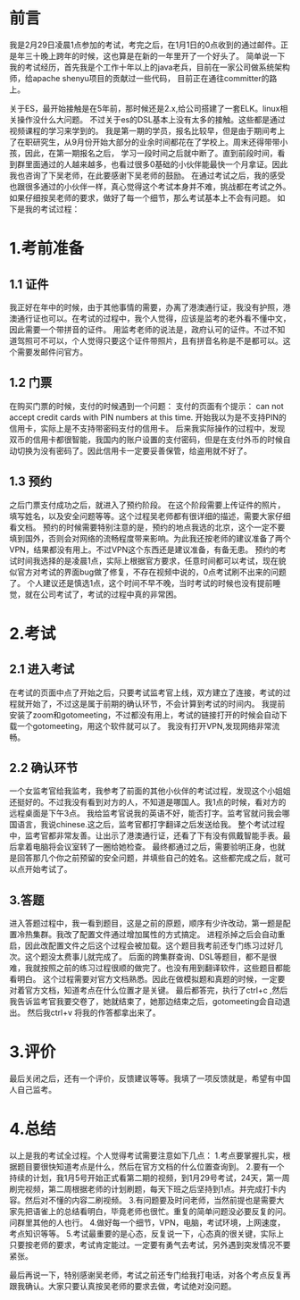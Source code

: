 # 前言

我是2月29日凌晨1点参加的考试，考完之后，在1月1日的0点收到的通过邮件。正是年三十晚上跨年的时候，这也算是在新的一年里开了一个好头了。
简单说一下我的考试经历，首先我是个工作十年以上的java老兵，目前在一家公司做系统架构师，给apache shenyu项目的贡献过一些代码，
目前正在通往committer的路上。

关于ES，最开始接触是在5年前，那时候还是2.x,给公司搭建了一套ELK。linux相关操作没什么大问题。 不过关于es的DSL基本上没有太多的接触。这些都是通过视频课程的学习来学到的。
我是第一期的学员，报名比较早，但是由于期间考上了在职研究生，从9月份开始大部分的业余时间都花在了学校上。周末还得带带小孩，因此，在第一期报名之后， 学习一段时间之后就中断了。直到前段时间，看到群里面通过的人越来越多，也看过很多0基础的小伙伴能最快一个月拿证。因此我也咨询了下吴老师，在此要感谢下吴老师的鼓励。
在通过考试之后，我的感受也跟很多通过的小伙伴一样，真心觉得这个考试本身并不难，挑战都在考试之外。如果仔细按吴老师的要求，做好了每一个细节，那么考试基本上不会有问题。
如下是我的考试过程：

# 1.考前准备
## 1.1 证件
我正好在年中的时候，由于其他事情的需要，办离了港澳通行证，我没有护照，港澳通行证也可以。在考试的过程中，我个人觉得，应该是监考的老外看不懂中文，因此需要一个带拼音的证件。
用监考老师的说法是，政府认可的证件。不过不知道驾照可不可以，个人觉得只要这个证件带照片，且有拼音名称是不是都可以。这个需要发邮件问官方。

## 1.2 门票
在购买门票的时候，支付的时候遇到一个问题：
支付的页面有个提示： can not accept credit cards with PIN numbers at this time.
开始我以为是不支持PIN的信用卡，实际上是不支持带密码支付的信用卡。
后来我实际操作的过程中，发现双币的信用卡都很智能，我国内的账户设置的支付密码，但是在支付外币的时候自动切换为没有密码了。因此信用卡一定要妥善保管，给盗用就不好了。

## 1.3 预约
之后门票支付成功之后，就进入了预约阶段。
在这个阶段需要上传证件的照片，填写姓名，以及安全问题等等。这个过程吴老师都有很详细的描述，需要大家仔细看文档。
预约的时候需要特别注意的是，预约的地点我选的北京，这个一定不要填到国外，否则会对网络的流畅程度带来影响。为此我还按老师的建议准备了两个VPN，结果都没有用上。不过VPN这个东西还是建议准备，有备无患。
预约的考试时间我选择的是凌晨1点，实际上根据官方要求，任意时间都可以考试，现在貌似官方对考试的界面bug做了修复，不存在视频中说的，0点考试刷不出来的问题了。
个人建议还是慎选1点，这个时间不早不晚，当时考试的时候也没有提前睡觉，就在公司考试了，考试的过程中真的非常困。

# 2.考试
## 2.1 进入考试
在考试的页面中点了开始之后，只要考试监考官上线，双方建立了连接，考试的过程就开始了，不过这是属于前期的确认环节，不会计算到考试的时间内。
我提前安装了zoom和gotomeeting，不过都没有用上，考试的链接打开的时候会自动下载一个gotomeeting，用这个软件就可以了。
我没有打开VPN,发现网络非常流畅。

## 2.2 确认环节
一个女监考官给我监考，我参考了前面的其他小伙伴的考试过程，发现这个小姐姐还挺好的。不过我没有看到对方的人，不知道是哪国人。我1点的时候，看对方的远程桌面是下午3点。
我给监考官说我的英语不好，能否打字。监考官就问我会哪国语言，我说chinese.这之后，监考官都打字翻译之后发送给我。
整个考试过程中，监考官都非常友善。让出示了港澳通行证，还看了下有没有佩戴智能手表。最后拿着电脑将会议室转了一圈给她检查。
最终都通过之后，需要验明正身，也就是回答那几个你之前预留的安全问题，并填些自己的姓名。这些都完成之后，就可以点开始考试了。

## 3.答题
进入答题过程中，我一看到题目，这是之前的原题，顺序有少许改动，第一题是配置冷热集群。我改了配置文件通过增加属性的方式搞定。
进程杀掉之后会自动重启，因此改配置文件之后这个过程会被加载。这个题目我考前还专门练习过好几次。这个题没太费事儿就完成了。
后面的跨集群查询、DSL等题目，都不是很难，我就按照之前的练习过程很顺的做完了。也没有用到翻译软件，这些题目都能看明白。
这个过程需要对官方文档熟悉。因此在做模拟题和真题的时候，一定要对着官方文档，知道考点在什么位置才是关键。
最后都答完，执行了ctrl+c ,然后我告诉监考官我要交卷了，她就结束了，她那边结束之后，gotomeeting会自动退出。
然后我ctrl+v 将我的作答都拿出来了。

# 3.评价
最后关闭之后，还有一个评价，反馈建议等等。我填了一项反馈就是，希望有中国人自己监考。

# 4.总结
以上是我的考试全过程。个人觉得考试需要注意如下几点：
1.考点要掌握扎实，根据题目要很快知道考点是什么，然后在官方文档的什么位置查询到。
2.要有一个持续的计划，我1月5号开始正式看第二期的视频，到1月29号考试，24天，第一周刷完视频，第二周根据老师的计划刷题，每天下班之后坚持到1点。并完成打卡内容。然后对不懂的内容二刷视频。
3.有问题要及时问老师，当然前提也是需要大家先把语雀上的总结看明白，毕竟老师也很忙。重复的简单问题没必要反复的问。问群里其他的人也行。
4.做好每一个细节，VPN，电脑，考试环境，上网速度，考点知识等等。
5.考试最重要的是心态，反复说一下，心态真的很关键，实际上只要按老师的要求，考试肯定能过。一定要有勇气去考试，另外遇到突发情况不要紧张。

最后再说一下，特别感谢吴老师，考试之前还专门给我打电话，对各个考点反复再跟我确认。大家只要认真按吴老师的要求去做，考试绝对没问题。


